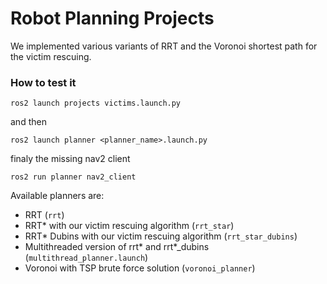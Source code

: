 # Robot Planning Projects
We implemented various variants of RRT and the Voronoi shortest path for
the victim rescuing.

### How to test it
```
ros2 launch projects victims.launch.py
```
and then 
```
ros2 launch planner <planner_name>.launch.py
```
finaly the missing nav2 client
```
ros2 run planner nav2_client
```
Available planners are:
  - RRT (``rrt``)
  - RRT* with our victim rescuing algorithm (``rrt_star``)
  - RRT* Dubins with our victim rescuing algorithm  (``rrt_star_dubins``)
  - Multithreaded version of rrt* and rrt*_dubins (``multithread_planner.launch``)
  - Voronoi with TSP brute force solution (``voronoi_planner``)